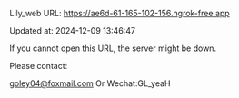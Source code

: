 Lily_web URL: https://ae6d-61-165-102-156.ngrok-free.app

Updated at: 2024-12-09 13:46:47

If you cannot open this URL, the server might be down.

Please contact: 

goley04@foxmail.com Or Wechat:GL_yeaH